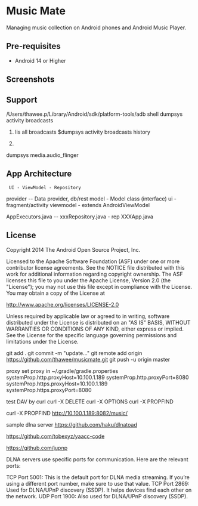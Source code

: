 Music Mate
=====================================

Managing music collection on Android phones and Android Music Player.


Pre-requisites
--------------

- Android 14 or Higher


Screenshots
-----------


Support
-------
/Users/thawee.p/Library/Android/sdk/platform-tools/adb shell dumpsys activity broadcasts

1. lis all broadcasts
$dumpsys activity broadcasts history

2. 
dumpsys media.audio_flinger

App Architecture
----------------
     UI - ViewModel - Repository


provider -- Data provider, db/rest
model - Model class (interface)
ui - fragment/activity
viewmodel - extends AndroidViewModel

AppExecutors.java -- 
xxxRepository.java - rep
XXXApp.java


License
-------

Copyright 2014 The Android Open Source Project, Inc.

Licensed to the Apache Software Foundation (ASF) under one or more contributor
license agreements.  See the NOTICE file distributed with this work for
additional information regarding copyright ownership.  The ASF licenses this
file to you under the Apache License, Version 2.0 (the "License"); you may not
use this file except in compliance with the License.  You may obtain a copy of
the License at

  http://www.apache.org/licenses/LICENSE-2.0

Unless required by applicable law or agreed to in writing, software
distributed under the License is distributed on an "AS IS" BASIS, WITHOUT
WARRANTIES OR CONDITIONS OF ANY KIND, either express or implied.  See the
License for the specific language governing permissions and limitations under
the License.


git add .
git commit -m "update…"
git remote add origin https://github.com/thawee/musicmate.git
git push -u origin master 

proxy
set proxy in ~/.gradle/gradle.properties
systemProp.http.proxyHost=10.100.1.189
systemProp.http.proxyPort=8080
systemProp.https.proxyHost=10.100.1.189
systemProp.https.proxyPort=8080


test DAV by curl
curl -X DELETE
curl -X OPTIONS
curl -X PROPFIND 

curl -X PROPFIND  http://10.100.1.189:8082/music/

sample dlna server
https://github.com/haku/dlnatoad

https://github.com/tobexyz/yaacc-code

https://github.com/jupnp

DLNA servers use specific ports for communication. Here are the relevant ports:

TCP Port 5001: This is the default port for DLNA media streaming. If you’re using a different port number, make sure to use that value.
TCP Port 2869: Used for DLNA/UPnP discovery (SSDP). It helps devices find each other on the network.
UDP Port 1900: Also used for DLNA/UPnP discovery (SSDP).
